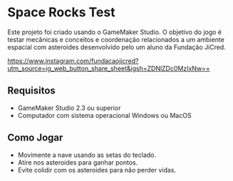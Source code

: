 # Space Rocks Test

Este projeto foi criado usando o GameMaker Studio. O objetivo do jogo é testar mecânicas e conceitos e coordenação relacionados a um ambiente espacial com asteroides desenvolvido pelo um aluno da Fundação JiCred. <div>https://www.instagram.com/fundacaojicred?utm_source=ig_web_button_share_sheet&igsh=ZDNlZDc0MzIxNw==</div>

## Requisitos

- GameMaker Studio 2.3 ou superior
- Computador com sistema operacional Windows ou MacOS

## Como Jogar

- Movimente a nave usando as setas do teclado.
- Atire nos asteroides para ganhar pontos.
- Evite colidir com os asteroides para não perder vidas.

